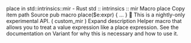 place in std::intrinsics::mir - Rust
std
::
intrinsics
::
mir
Macro
place
Copy item path
Source
pub macro place($e:expr) {
    ...
}
🔬
This is a nightly-only experimental API. (
custom_mir
)
Expand description
Helper macro that allows you to treat a value expression like a place expression.
See the documentation on
Variant
for why this is necessary and how to use it.